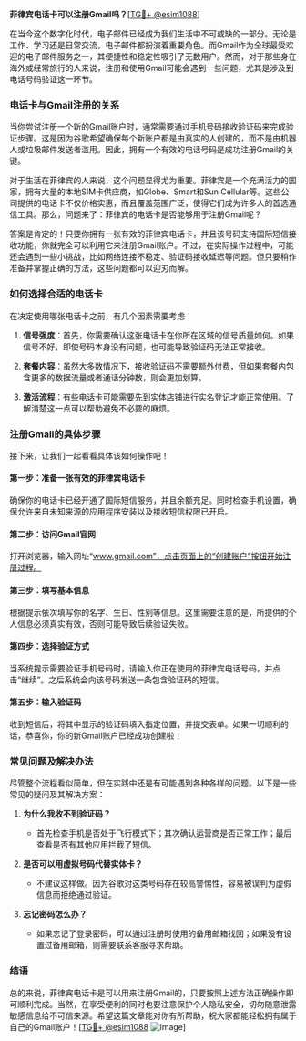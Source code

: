 **菲律宾电话卡可以注册Gmail吗？**[[TG💪+ @esim1088](https://t.me/s/esim1088)]

在当今这个数字化时代，电子邮件已经成为我们生活中不可或缺的一部分。无论是工作、学习还是日常交流，电子邮件都扮演着重要角色。而Gmail作为全球最受欢迎的电子邮件服务之一，其便捷性和稳定性吸引了无数用户。然而，对于那些身在海外或经常旅行的人来说，注册和使用Gmail可能会遇到一些问题，尤其是涉及到电话号码验证这一环节。

### **电话卡与Gmail注册的关系**

当你尝试注册一个新的Gmail账户时，通常需要通过手机号码接收验证码来完成验证步骤。这是因为谷歌希望确保每个新账户都是由真实的人创建的，而不是由机器人或垃圾邮件发送者滥用。因此，拥有一个有效的电话号码是成功注册Gmail的关键。

对于生活在菲律宾的人来说，这个问题显得尤为重要。菲律宾是一个充满活力的国家，拥有大量的本地SIM卡供应商，如Globe、Smart和Sun Cellular等。这些公司提供的电话卡不仅价格实惠，而且覆盖范围广泛，使得它们成为许多人的首选通信工具。那么，问题来了：菲律宾的电话卡是否能够用于注册Gmail呢？

答案是肯定的！只要你拥有一张有效的菲律宾电话卡，并且该号码支持国际短信接收功能，你就完全可以利用它来注册Gmail账户。不过，在实际操作过程中，可能还会遇到一些小挑战，比如网络连接不稳定、验证码接收延迟等问题。但只要稍作准备并掌握正确的方法，这些问题都可以迎刃而解。

### **如何选择合适的电话卡**

在决定使用哪张电话卡之前，有几个因素需要考虑：

1. **信号强度**：首先，你需要确认这张电话卡在你所在区域的信号质量如何。如果信号不好，即使号码本身没有问题，也可能导致验证码无法正常接收。
   
2. **套餐内容**：虽然大多数情况下，接收验证码不需要额外付费，但如果套餐内包含更多的数据流量或者通话分钟数，则会更加划算。

3. **激活流程**：有些电话卡可能需要先到实体店铺进行实名登记才能正常使用。了解清楚这一点可以帮助避免不必要的麻烦。

### **注册Gmail的具体步骤**

接下来，让我们一起看看具体该如何操作吧！

#### 第一步：准备一张有效的菲律宾电话卡
确保你的电话卡已经开通了国际短信服务，并且余额充足。同时检查手机设置，确保允许来自未知来源的应用程序安装以及接收短信权限已开启。

#### 第二步：访问Gmail官网
打开浏览器，输入网址“www.gmail.com”，点击页面上的“创建账户”按钮开始注册过程。

#### 第三步：填写基本信息
根据提示依次填写你的名字、生日、性别等信息。这里需要注意的是，所提供的个人信息必须真实有效，否则可能导致后续验证失败。

#### 第四步：选择验证方式
当系统提示需要验证手机号码时，请输入你正在使用的菲律宾电话号码，并点击“继续”。之后系统会向该号码发送一条包含验证码的短信。

#### 第五步：输入验证码
收到短信后，将其中显示的验证码填入指定位置，并提交表单。如果一切顺利的话，恭喜你，你的新Gmail账户已经成功创建啦！

### **常见问题及解决办法**

尽管整个流程看似简单，但在实践中还是有可能遇到各种各样的问题。以下是一些常见的疑问及其解决方案：

1. **为什么我收不到验证码？**
   - 首先检查手机是否处于飞行模式下；其次确认运营商是否正常工作；最后查看是否有其他应用拦截了短信。

2. **是否可以用虚拟号码代替实体卡？**
   - 不建议这样做。因为谷歌对这类号码存在较高警惕性，容易被误判为虚假信息而拒绝通过验证。

3. **忘记密码怎么办？**
   - 如果忘记了登录密码，可以通过注册时使用的备用邮箱找回；如果没有设置过备用邮箱，则需要联系客服寻求帮助。

### **结语**

总的来说，菲律宾电话卡是可以用来注册Gmail的，只要按照上述方法正确操作即可顺利完成。当然，在享受便利的同时也要注意保护个人隐私安全，切勿随意泄露敏感信息给不可信来源。希望这篇文章能对你有所帮助，祝大家都能轻松拥有属于自己的Gmail账户！[[TG💪+ @esim1088](https://t.me/s/esim1088) ![Image](https://i.postimg.cc/4NQfJmqS/Snipaste-2025-05-13-00-14-12.png)]